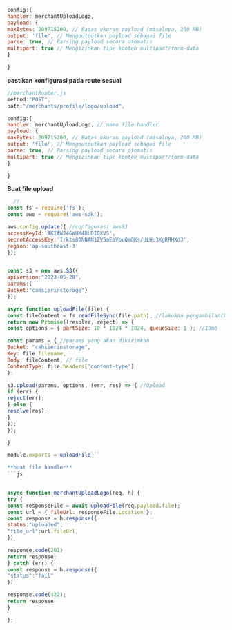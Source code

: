 ```js
config:{
handler: merchantUploadLogo,
payload: {
maxBytes: 209715200, // Batas ukuran payload (misalnya, 200 MB)
output: 'file', // Mengoutputkan payload sebagai file
parse: true, // Parsing payload secara otomatis
multipart: true // Mengizinkan tipe konten multipart/form-data
}

}
```

**pastikan konfigurasi pada route sesuai**
```js
//merchantRouter.js
method:"POST",
path:"/merchants/profile/logo/upload",

config:{
handler: merchantUploadLogo, // nama file handler
payload: {
maxBytes: 209715200, // Batas ukuran payload (misalnya, 200 MB)
output: 'file', // Mengoutputkan payload sebagai file
parse: true, // Parsing payload secara otomatis
multipart: true // Mengizinkan tipe konten multipart/form-data
}

}
```

**Buat file upload** 
```js
  // 
const fs = require('fs');
const aws = require('aws-sdk');

aws.config.update({ //configurasi awsS3
accessKeyId:'AKIAWJ46WHK4BLDIOXVS',
secretAccessKey:'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',
region:'ap-southeast-3'
});


const s3 = new aws.S3({
apiVersion:"2023-05-28",
params:{
Bucket:"cahsierinstorage"}
});

async function uploadFile(file) {
const fileContent = fs.readFileSync(file.path); //lakukan pengambilan(baca) pada file kiriman
return new Promise((resolve, reject) => {
const options = { partSize: 10 * 1024 * 1024, queueSize: 1 }; //10mb

const params = { //params yang akan dikirimkan
Bucket: "cahsierinstorage",
Key: file.filename,
Body: fileContent, // file
ContentType: file.headers['content-type']
};

s3.upload(params, options, (err, res) => { //Upload
if (err) {
reject(err);
} else {
resolve(res);
}
});
});

}

module.exports = uploadFile```

**buat file handler** 
```js
  

async function merchantUploadLogo(req, h) {
try {
const responseFile = await uploadFile(req.payload.file);
const url = { fileUrl: responseFile.Location };
const response = h.response({
status:"uploaded",
"file_url":url.fileUrl,
})

response.code(201)
return response;
} catch (err) {
const response = h.response({
"status":"fail"
})

response.code(422);
return response
}

};
```
